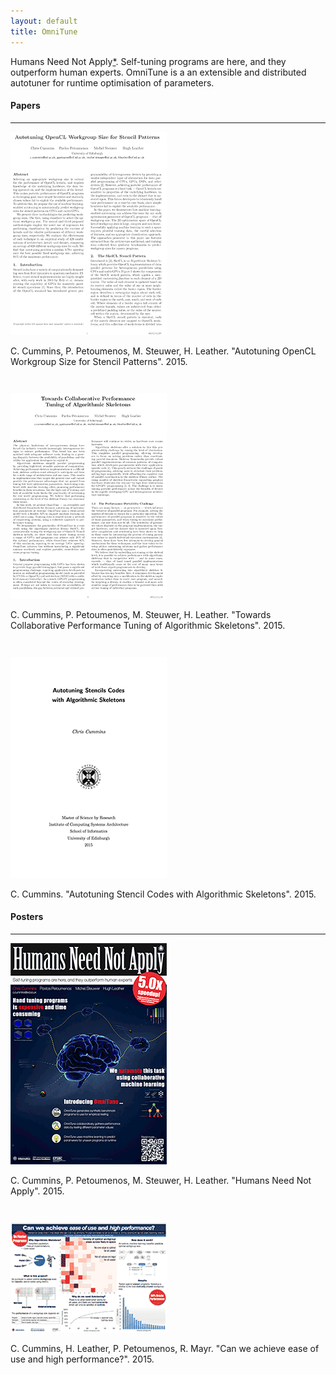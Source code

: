 ```yaml
---
layout: default
title: OmniTune
---
```


Humans Need Not Apply[*](https://youtu.be/7Pq-S557XQU). Self-tuning
programs are here, and they outperform human experts. OmniTune is a an
extensible and distributed autotuner for runtime optimisation of
parameters.

#### Papers
---

<div class="paper">
  <a href="/pub/2015-adapt.pdf"
     title="Click for PDF" target="_blank">
    <img src="/images/2015-12-03-adapt.png"/>
  </a>
  <p class="description" style="padding-bottom: 2em;">
    C. Cummins, P. Petoumenos, M. Steuwer, H. Leather.
    "Autotuning OpenCL Workgroup Size for Stencil Patterns".
    2015.
  </p>
</div>

<div class="paper">
  <a href="/pub/2015-hlpgpu.pdf"
     title="Click for PDF" target="_blank">
    <img src="/images/2015-12-03-hlpgpu.png"/>
  </a>
  <p class="description" style="padding-bottom: 2em;">
    C. Cummins, P. Petoumenos, M. Steuwer, H. Leather.
    "Towards Collaborative Performance Tuning of Algorithmic Skeletons".
    2015.
  </p>
</div>

<div class="paper">
  <a href="/u/ed/msc-thesis.pdf"
     title="Click for PDF" target="_blank">
    <img src="/u/ed/msc-thesis.png"/>
  </a>
  <p class="description">
    C. Cummins.
    "Autotuning Stencil Codes with Algorithmic Skeletons".
    2015.
  </p>
</div>


#### Posters
---

<div class="paper">
  <a href="/pub/2015-google-poster.pdf"
     title="Click for PDF" target="_blank">
    <img src="/images/2015-12-03-google-poster.png"/>
  </a>
  <p class="description" style="padding-bottom: 2em;">
    C. Cummins, P. Petoumenos, M. Steuwer, H. Leather.
    "Humans Need Not Apply".
    2015.
  </p>
</div>

<div class="paper">
  <a href="/u/ed/msc-poster.pdf"
     title="Click for PDF" target="_blank">
    <img src="/u/ed/msc-poster.png"/>
  </a>
  <p class="description">
    C. Cummins, H. Leather, P. Petoumenos, R. Mayr.
    "Can we achieve ease of use and high performance?".
    2015.
  </p>
</div>
